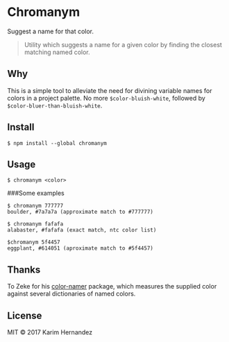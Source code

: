 # Chromanym
Suggest a name for that color.
> Utility which suggests a name for a given color by finding the closest matching named color. 

## Why
This is a simple tool to alleviate the need for divining variable names for colors in a project palette.  No more ```$color-bluish-white```, followed by ```$color-bluer-than-bluish-white```.

## Install
```
$ npm install --global chromanym
```

## Usage
```
$ chromanym <color>
```

###Some examples
```
$ chromanym 777777
boulder, #7a7a7a (approximate match to #777777)
```
```
$ chromanym fafafa
alabaster, #fafafa (exact match, ntc color list)
```
```
$chromanym 5f4457
eggplant, #614051 (aproximate match to #5f4457)
```

## Thanks
To Zeke for his [color-namer](https://github.com/zeke/color-namer) package, which measures the supplied color against several dictionaries of named colors.

## License

MIT © 2017 Karim Hernandez